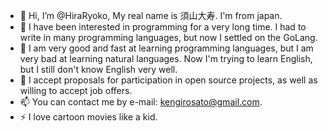- 👋 Hi, I’m @HiraRyoko,  My real name is 須山大寿. I'm from japan.  
- 👀 I have been interested in programming for a very long time. I had to write in many programming languages, but now I settled on the GoLang.
- 🌱  I am very good and fast at learning programming languages, but I am very bad at learning natural languages. Now I'm trying to learn English, but I still don't know English very well.
- 💞️ I accept proposals for participation in open source projects, as well as willing to accept job offers.
- 📫 You can contact me by e-mail: kengirosato@gmail.com.
- ⚡ I love cartoon movies like a kid.

<!---
Programming is a pleasure. Initiation into the mystery of coding is excellent in itself. Programming is like a flash of feelings and can only be compared to ecstasy.
--->
